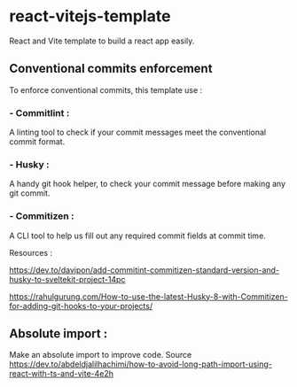 # react-vitejs-template
React and Vite template to build a react app easily.

## Conventional commits enforcement
To enforce conventional commits, this template use :
### - Commitlint : 
A linting tool to check if your commit messages meet the conventional commit format.

### - Husky : 
A handy git hook helper, to check your commit message before making any git commit.

### - Commitizen :
A CLI tool to help us fill out any required commit fields at commit time.

Resources :

https://dev.to/davipon/add-commitint-commitizen-standard-version-and-husky-to-sveltekit-project-14pc

https://rahulgurung.com/How-to-use-the-latest-Husky-8-with-Commitizen-for-adding-git-hooks-to-your-projects/

## Absolute import :

Make an absolute import to improve code. Source https://dev.to/abdeldjalilhachimi/how-to-avoid-long-path-import-using-react-with-ts-and-vite-4e2h